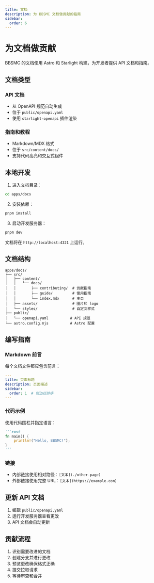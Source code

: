```yaml
---
title: 文档
description: 为 BBSMC 文档做贡献的指南
sidebar:
  order: 6
---
```


# 为文档做贡献

BBSMC 的文档使用 Astro 和 Starlight 构建，为开发者提供 API 文档和指南。

## 文档类型

### API 文档
- 从 OpenAPI 规范自动生成
- 位于 `public/openapi.yaml`
- 使用 `starlight-openapi` 插件渲染

### 指南和教程
- Markdown/MDX 格式
- 位于 `src/content/docs/`
- 支持代码高亮和交互式组件

## 本地开发

1. 进入文档目录：
```bash
cd apps/docs
```

2. 安装依赖：
```bash
pnpm install
```

3. 启动开发服务器：
```bash
pnpm dev
```

文档将在 `http://localhost:4321` 上运行。

## 文档结构

```
apps/docs/
├── src/
│   ├── content/
│   │   └── docs/
│   │       ├── contributing/  # 贡献指南
│   │       ├── guide/         # 使用指南
│   │       └── index.mdx      # 主页
│   ├── assets/                # 图片和 logo
│   └── styles/                # 自定义样式
├── public/
│   └── openapi.yaml          # API 规范
└── astro.config.mjs          # Astro 配置
```

## 编写指南

### Markdown 前言
每个文档文件都应包含前言：

```yaml
---
title: 页面标题
description: 页面描述
sidebar:
  order: 1  # 侧边栏排序
---
```

### 代码示例
使用代码围栏并指定语言：

````markdown
```rust
fn main() {
    println!("Hello, BBSMC!");
}
```
````

### 链接
- 内部链接使用相对路径：`[文本](./other-page)`
- 外部链接使用完整 URL：`[文本](https://example.com)`

## 更新 API 文档

1. 编辑 `public/openapi.yaml`
2. 运行开发服务器查看更改
3. API 文档会自动更新

## 贡献流程

1. 识别需要改进的文档
2. 创建分支并进行更改
3. 预览更改确保格式正确
4. 提交拉取请求
5. 等待审查和合并